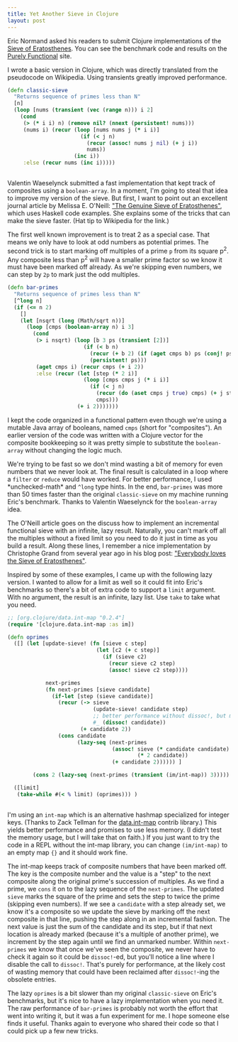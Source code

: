 ```yaml
---
title: Yet Another Sieve in Clojure
layout: post
--- 
```


Eric Normand asked his readers to submit Clojure implementations of the
[Sieve of Eratosthenes][1].  You can see the benchmark code and results on the
[Purely Functional][2] site.

[1]: https://en.wikipedia.org/wiki/Sieve_of_Eratosthenes

[2]: https://purelyfunctional.tv/issues/purelyfunctional-tv-newsletter-315-use-the-correct-data-structure-for-the-job/

I wrote a basic version in Clojure, which was directly translated from the pseudocode on Wikipedia.
Using transients greatly improved performance.

```clojure
(defn classic-sieve
  "Returns sequence of primes less than N"
  [n]
  (loop [nums (transient (vec (range n))) i 2]
    (cond
     (> (* i i) n) (remove nil? (nnext (persistent! nums)))
     (nums i) (recur (loop [nums nums j (* i i)]
                       (if (< j n)
                         (recur (assoc! nums j nil) (+ j i))
                         nums))
                     (inc i))
     :else (recur nums (inc i)))))
	 
```

Valentin Waeselynck submitted a fast implementation that kept track of composites using a
`boolean-array`.  In a moment, I'm going to steal that idea to improve my version of the
sieve.  But first, I want to point out an excellent journal article by Melissa E. O'Neill:
["The Genuine Sieve of Eratosthenes"][3], which uses Haskell code examples.  She explains
some of the tricks that can make the sieve faster.  (Hat tip to Wikipedia for the link.)

[3]: http://www.cs.hmc.edu/~oneill/papers/Sieve-JFP.pdf

The first well known improvement is to treat 2 as a special case.  That means we only have
to look at odd numbers as potential primes.  The second trick is to start marking off
multiples of a prime `p` from its square p<sup>2</sup>.  Any composite less than
p<sup>2</sup> will have a smaller prime factor so we know it must have been marked off
already.  As we're skipping even numbers, we can step by `2p` to mark just the odd
multiples.

```clojure
(defn bar-primes
  "Returns sequence of primes less than N"
  [^long n]
  (if (<= n 2)
    []
    (let [nsqrt (long (Math/sqrt n))]
      (loop [cmps (boolean-array n) i 3]
        (cond
         (> i nsqrt) (loop [b 3 ps (transient [2])]
                        (if (< b n)
                          (recur (+ b 2) (if (aget cmps b) ps (conj! ps b)))
                          (persistent! ps)))
         (aget cmps i) (recur cmps (+ i 2))
         :else (recur (let [step (* 2 i)]
                        (loop [cmps cmps j (* i i)]
                          (if (< j n)
                            (recur (do (aset cmps j true) cmps) (+ j step))
                            cmps)))
                      (+ i 2)))))))

```

I kept the code organized in a functional pattern even though we're using a mutable Java
array of booleans, named `cmps` (short for "composites").  An earlier version of the code
was written with a Clojure vector for the composite bookkeeping so it was pretty simple to
substitute the `boolean-array` without changing the logic much.

We're trying to be fast so we don't mind wasting a bit of memory for even numbers that we
never look at.  The final result is calculated in a loop where a `filter` or `reduce` would
have worked.  For better performance, I used \*unchecked-math\* and `^long` type hints.
In the end, `bar-primes` was more than 50 times faster than the original `classic-sieve` on
my machine running Eric's benchmark.  Thanks to Valentin Waeselynck for the `boolean-array`
idea.

The O'Neill article goes on the discuss how to implement an incremental functional sieve
with an infinite, lazy result.  Naturally, you can't mark off all the multiples without a
fixed limit so you need to do it just in time as you build a result.  Along these lines, I
remember a nice implementation by Christophe Grand from several year ago in his blog post:
["Everybody loves the Sieve of Eratosthenes"][4].

[4]: http://clj-me.cgrand.net/2009/07/30/everybody-loves-the-sieve-of-eratosthenes/

Inspired by some of these examples, I came up with the following lazy version.  I wanted to
allow for a limit as well so it could fit into Eric's benchmarks so there's a bit of extra
code to support a `limit` argument.  With no argument, the result is an infinite,
lazy list.  Use `take` to take what you need.

```clojure
;; [org.clojure/data.int-map "0.2.4"]
(require '[clojure.data.int-map :as im])

(defn oprimes
  ([] (let [update-sieve! (fn [sieve c step]
                            (let [c2 (+ c step)]
                              (if (sieve c2)
                                (recur sieve c2 step)
                                (assoc! sieve c2 step))))

            next-primes
            (fn next-primes [sieve candidate]
              (if-let [step (sieve candidate)]
                (recur (-> sieve
                           (update-sieve! candidate step)
                           ;; better performance without dissoc!, but more memory
                           #_ (dissoc! candidate))
                       (+ candidate 2))
                (cons candidate
                      (lazy-seq (next-primes
                                 (assoc! sieve (* candidate candidate)
                                         (* 2 candidate))
                                 (+ candidate 2)))))) ]

        (cons 2 (lazy-seq (next-primes (transient (im/int-map)) 3)))))

  ([limit]
   (take-while #(< % limit) (oprimes))) )
	 
```

I'm using an `int-map` which is an alternative hashmap specialized for integer keys.
(Thanks to Zack Tellman for the [data.int-map][6] contrib library.)  This yields better
performance and promises to use less memory.  (I didn't test the memory usage, but I will
take that on faith.)  If you just want to try the code in a REPL without the int-map
library, you can change `(im/int-map)` to an empty map `{}` and it should work fine.

[6]: https://github.com/clojure/data.int-map

The int-map keeps track of composite numbers that have been marked off.  The key is the
composite number and the value is a "step" to the next composite along the original prime's
succession of multiples.  As we find a prime, we `cons` it on to the lazy sequence of the
`next-primes`.  The updated `sieve` marks the square of the prime and sets the step to twice
the prime (skipping even numbers).  If we see a `candidate` with a step already
set, we know it's a composite so we update the sieve by marking off the next composite in
that line, pushing the step along in an incremental fashion.  The next value is just the sum
of the candidate and its step, but if that next location is already marked (because it's a
multiple of another prime), we increment by the step again until we find an unmarked number.
Within `next-primes` we know that once we've seen the composite, we never have to check it
again so it could be `dissoc!`-ed, but you'll notice a line where I disable the call to
`dissoc!`.  That's purely for performance, at the likely cost of wasting memory that could
have been reclaimed after `dissoc!`-ing the obsolete entries.

The lazy `oprimes` is a bit slower than my original `classic-sieve` on Eric's benchmarks,
but it's nice to have a lazy implementation when you need it.  The raw performance of
`bar-primes` is probably not worth the effort that went into writing it, but it was a fun
experiment for me.  I hope someone else finds it useful.  Thanks again to everyone who
shared their code so that I could pick up a few new tricks.


